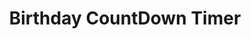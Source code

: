 <html>
<head>
</head>
  <body>
  <center> <h1> Birthday CountDown Timer </h1></center>
  </body>
</html>

